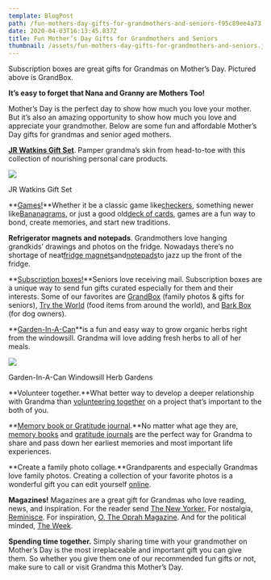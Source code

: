 ```yaml
---
template: BlogPost
path: /fun-mothers-day-gifts-for-grandmothers-and-seniors-f95c89ee4a73
date: 2020-04-03T16:13:45.837Z
title: Fun Mother’s Day Gifts for Grandmothers and Seniors
thumbnail: /assets/fun-mothers-day-gifts-for-grandmothers-and-seniors.jpeg
---
```

<!--StartFragment-->

Subscription boxes are great gifts for Grandmas on Mother’s Day. Pictured above is GrandBox.

<!--EndFragment-->

<!--StartFragment-->

**It’s easy to forget that Nana and Granny are Mothers Too!**

Mother’s Day is the perfect day to show how much you love your mother. But it’s also an amazing opportunity to show how much you love and appreciate your grandmother. Below are some fun and affordable Mother’s Day gifts for grandmas and senior aged mothers.

**[JR Watkins Gift Set](https://www.jrwatkins.com/products/Bath-and-Body/Gift-Kits/Head-to-Toe-Kit/)**. Pamper grandma’s skin from head-to-toe with this collection of nourishing personal care products.

<!--EndFragment-->

![](/assets/C9mmTPMo-eQjKrFQgryx7g.png)

<!--StartFragment-->

JR Watkins Gift Set

<!--EndFragment-->

<!--StartFragment-->

**[Games!](http://www.grandparents.com/archive/2010-new-family-board-games-lou-harry)**Whether it be a classic game like[checkers](https://www.amazon.com/s/ref=nb_sb_noss_2?url=search-alias%3Daps&field-keywords=checkers&rh=i%3Aaps%2Ck%3Acheckers), something newer like[Bananagrams](http://www.thhsclassic.com/2015/11/24/bananagrams-a-very-apeeling-game/), or just a good old[deck of cards](https://www.amazon.com/Bicycle-Vision-Playing-Card-Deck/dp/B0009WE5B4), games are a fun way to bond, create memories, and start new traditions.

**Refrigerator magnets and notepads**. Grandmothers love hanging grandkids’ drawings and photos on the fridge. Nowadays there’s no shortage of neat[fridge magnets](https://www.etsy.com/market/fridge_magnet)and[notepads](https://www.etsy.com/search?q=cute%20notepads&ref=auto1)to jazz up the front of the fridge.

<!--EndFragment-->

<!--StartFragment-->

**[Subscription boxes!](https://www.cratejoy.com/)**Seniors love receiving mail. Subscription boxes are a unique way to send fun gifts curated especially for them and their interests. Some of our favorites are [GrandBox](http://www.mygrandbox.com/) (family photos & gifts for seniors), [Try the World](https://www.trytheworld.com/) (food items from around the world), and [Bark Box](https://barkbox.com/) (for dog owners).

**[Garden-In-A-Can](https://backtotheroots.com/collections/ready-to-grow/products/gardeninacan)**is a fun and easy way to grow organic herbs right from the windowsill. Grandma will love adding fresh herbs to all of her meals.

<!--EndFragment-->

![](/assets/L2h6ecgPLypqnvpQBSmbwA.jpeg)

<!--StartFragment-->

Garden-In-A-Can Windowsill Herb Gardens

<!--EndFragment-->

<!--StartFragment-->

**Volunteer together.**What better way to develop a deeper relationship with Grandma than [volunteering together](https://www.volunteermatch.org/) on a project that’s important to the both of you.

**[Memory book or Gratitude journal](https://www.amazon.com/s/ref=nb_sb_noss?url=search-alias%3Dstripbooks&field-keywords=Memory+books+for+grandparents).**No matter what age they are, [memory books](https://www.amazon.com/Grandparents-Legacy-Your-Story-Words/dp/1404113312) and [gratitude journals](https://www.amazon.com/Gratitude-Journal-Catherine-Price/dp/081186720X/ref=sr_1_1?s=books&ie=UTF8&qid=1491274890&sr=1-1&keywords=gratitude+journal) are the perfect way for Grandma to share and pass down her earliest memories and most important life experiences.

**Create a family photo collage.**Grandparents and especially Grandmas love family photos. Creating a collection of your favorite photos is a wonderful gift you can edit yourself [online](https://www.befunky.com/features/collage-maker/).

**Magazines!** Magazines are a great gift for Grandmas who love reading, news, and inspiration. For the reader send [The New Yorker.](http://www.newyorker.com/magazine) For nostalgia, [Reminisce](https://order.reminisce.com/pubs/RM/REM/REM-INT-1605-OP-Digital.jsp?cds_page_id=203941&cds_mag_code=REM&id=1491275370404&lsid=70932209303014764&vid=1&cds_response_key=IT7ADU118). For inspiration, [O, The Oprah Magazine](https://www.google.com/search?q=oprah+magazine&oq=oprah+&aqs=chrome.1.69i57j0l5.4131j0j4&sourceid=chrome&ie=UTF-8#q=oprah+magazine+subscription&*). And for the political minded, [The Week](http://theweek.com/).

**Spending time together.** Simply sharing time with your grandmother on Mother’s Day is the most irreplaceable and important gift you can give them. So whether you give them one of our recommended fun gifts or not, make sure to call or visit Grandma this Mother’s Day.

<!--EndFragment-->
